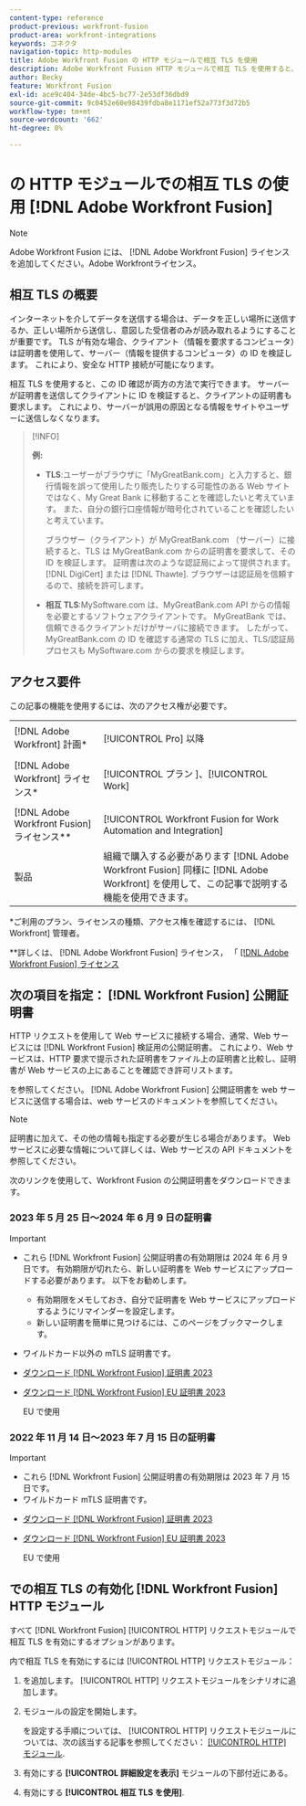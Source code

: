 ```yaml
---
content-type: reference
product-previous: workfront-fusion
product-area: workfront-integrations
keywords: コネクタ
navigation-topic: http-modules
title: Adobe Workfront Fusion の HTTP モジュールで相互 TLS を使用
description: Adobe Workfront Fusion HTTP モジュールで相互 TLS を使用すると、情報トランザクションの両側で相手の ID を検証できます。
author: Becky
feature: Workfront Fusion
exl-id: ace9c404-34de-4bc5-bc77-2e53df36dbd9
source-git-commit: 9c0452e60e98439fdba8e1171ef52a773f3d72b5
workflow-type: tm+mt
source-wordcount: '662'
ht-degree: 0%

---
```


# の HTTP モジュールでの相互 TLS の使用 [!DNL Adobe Workfront Fusion]

>[!NOTE]
>
>Adobe Workfront Fusion には、 [!DNL Adobe Workfront Fusion] ライセンスを追加してください。Adobe Workfrontライセンス。

## 相互 TLS の概要

インターネットを介してデータを送信する場合は、データを正しい場所に送信するか、正しい場所から送信し、意図した受信者のみが読み取れるようにすることが重要です。 TLS が有効な場合、クライアント（情報を要求するコンピュータ）は証明書を使用して、サーバー（情報を提供するコンピュータ）の ID を検証します。 これにより、安全な HTTP 接続が可能になります。

相互 TLS を使用すると、この ID 確認が両方の方法で実行できます。 サーバーが証明書を送信してクライアントに ID を検証すると、クライアントの証明書も要求します。 これにより、サーバーが誤用の原因となる情報をサイトやユーザーに送信しなくなります。

>[!INFO]
>
>**例:**
>
>* **TLS**:ユーザーがブラウザに「MyGreatBank.com」と入力すると、銀行情報を誤って使用したり販売したりする可能性のある Web サイトではなく、My Great Bank に移動することを確認したいと考えています。 また、自分の銀行口座情報が暗号化されていることを確認したいと考えています。
   >
   >   ブラウザー（クライアント）が MyGreatBank.com （サーバー）に接続すると、TLS は MyGreatBank.com からの証明書を要求して、その ID を検証します。 証明書は次のような認証局によって提供されます。 [!DNL DigiCert] または [!DNL Thawte]. ブラウザーは認証局を信頼するので、接続を許可します。
>
>* **相互 TLS**:MySoftware.com は、MyGreatBank.com API からの情報を必要とするソフトウェアクライアントです。 MyGreatBank では、信頼できるクライアントだけがサーバに接続できます。 したがって、MyGreatBank.com の ID を確認する通常の TLS に加え、TLS/認証局プロセスも MySoftware.com からの要求を検証します。


## アクセス要件

この記事の機能を使用するには、次のアクセス権が必要です。

<table style="table-layout:auto"> 
 <col> 
 <col> 
 <tbody> 
  <tr> 
   <td role="rowheader">[!DNL Adobe Workfront] 計画*</td> 
   <td> <p>[!UICONTROL Pro] 以降</p> </td> 
  </tr> 
  <tr data-mc-conditions=""> 
   <td role="rowheader">[!DNL Adobe Workfront] ライセンス*</td> 
   <td> <p>[!UICONTROL プラン ]、[!UICONTROL Work]</p> </td> 
  </tr> 
  <tr> 
   <td role="rowheader">[!DNL Adobe Workfront Fusion] ライセンス**</td> 
   <td> <p>[!UICONTROL Workfront Fusion for Work Automation and Integration] </p> </td> 
  </tr> 
  <tr> 
   <td role="rowheader">製品</td> 
   <td>組織で購入する必要があります [!DNL Adobe Workfront Fusion] 同様に [!DNL Adobe Workfront] を使用して、この記事で説明する機能を使用できます。</td> 
  </tr> 
 </tbody> 
</table>

&#42;ご利用のプラン、ライセンスの種類、アクセス権を確認するには、 [!DNL Workfront] 管理者。

&#42;&#42;詳しくは、 [!DNL Adobe Workfront Fusion] ライセンス， 「 [[!DNL Adobe Workfront Fusion] ライセンス](../../../workfront-fusion/get-started/license-automation-vs-integration.md)

## 次の項目を指定： [!DNL Workfront Fusion] 公開証明書


HTTP リクエストを使用して Web サービスに接続する場合、通常、Web サービスには [!DNL Workfront Fusion] 検証用の公開証明書。 これにより、Web サービスは、HTTP 要求で提示された証明書をファイル上の証明書と比較し、証明書が Web サービスの上にあることを確認でき許可リストます。

を参照してください。 [!DNL Adobe Workfront Fusion] 公開証明書を web サービスに送信する場合は、web サービスのドキュメントを参照してください。

>[!NOTE]
>
>証明書に加えて、その他の情報も指定する必要が生じる場合があります。 Web サービスに必要な情報について詳しくは、Web サービスの API ドキュメントを参照してください。

次のリンクを使用して、Workfront Fusion の公開証明書をダウンロードできます。

### 2023 年 5 月 25 日～2024 年 6 月 9 日の証明書

>[!IMPORTANT]
>
>* これら [!DNL Workfront Fusion] 公開証明書の有効期限は 2024 年 6 月 9 日です。 有効期限が切れたら、新しい証明書を Web サービスにアップロードする必要があります。 以下をお勧めします。
   >
   >   * 有効期限をメモしておき、自分で証明書を Web サービスにアップロードするようにリマインダーを設定します。
   >   * 新しい証明書を簡単に見つけるには、このページをブックマークします。
>
>* ワイルドカード以外の mTLS 証明書です。


* [ダウンロード [!DNL Workfront Fusion] 証明書 2023](/help/quicksilver/workfront-fusion/apps-and-their-modules/http-modules/assets/fusion-prod-eu-mtls-certificate.pem)
* [ダウンロード [!DNL Workfront Fusion] EU 証明書 2023](/help/quicksilver/workfront-fusion/apps-and-their-modules/http-modules/assets/fusion-prod-eu-mtls-certificate.pem)

   EU で使用

### 2022 年 11 月 14 日～2023 年 7 月 15 日の証明書

>[!IMPORTANT]
>
>* これら [!DNL Workfront Fusion] 公開証明書の有効期限は 2023 年 7 月 15 日です。
>* ワイルドカード mTLS 証明書です。


* [ダウンロード [!DNL Workfront Fusion] 証明書 2023](https://cdn.experience.workfront.com/Documentation/Workfront+Fusion+2.0+public+certificates/app_workfrontfusion_com-jul-15-2023+updated.cer)
* [ダウンロード [!DNL Workfront Fusion] EU 証明書 2023](https://cdn.experience.workfront.com/Documentation/Workfront+Fusion/app-eu_workfrontfusion_com-jul-15-2023.cer)

   EU で使用

## での相互 TLS の有効化 [!DNL Workfront Fusion] HTTP モジュール

すべて [!DNL Workfront Fusion] [!UICONTROL HTTP] リクエストモジュールで相互 TLS を有効にするオプションがあります。

内で相互 TLS を有効にするには [!UICONTROL HTTP] リクエストモジュール：

1. を追加します。 [!UICONTROL HTTP] リクエストモジュールをシナリオに追加します。
1. モジュールの設定を開始します。

   を設定する手順については、 [!UICONTROL HTTP] リクエストモジュールについては、次の該当する記事を参照してください： [[!UICONTROL HTTP] モジュール](../../../workfront-fusion/apps-and-their-modules/http-modules/http-modules-1.md).

1. 有効にする **[!UICONTROL 詳細設定を表示]** モジュールの下部付近にある。
1. 有効にする **[!UICONTROL 相互 TLS を使用]**.
